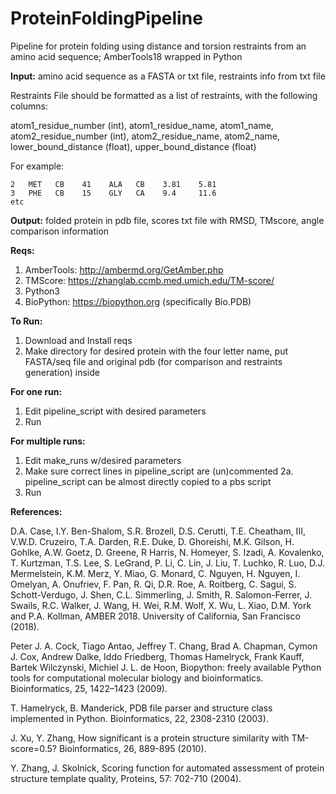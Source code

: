 # ProteinFoldingPipeline
Pipeline for protein folding using distance and torsion restraints from an amino acid sequence; AmberTools18 wrapped in Python

**Input:** amino acid sequence as a FASTA or txt file, restraints info from txt file

Restraints File should be formatted as a list of restraints, with the following columns:

atom1_residue_number (int), atom1_residue_name, atom1_name, atom2_residue_number (int), atom2_residue_name, atom2_name, lower_bound_distance (float), upper_bound_distance (float)

For example:

    2   MET   CB    41    ALA   CB    3.81    5.81
    3   PHE   CB    15    GLY   CA    9.4     11.6
    etc

**Output:** folded protein in pdb file, scores txt file with RMSD, TMscore, angle comparison information

**Reqs:**
1. AmberTools: http://ambermd.org/GetAmber.php
2. TMScore: https://zhanglab.ccmb.med.umich.edu/TM-score/
3. Python3
4. BioPython: https://biopython.org (specifically Bio.PDB)

**To Run:**
1. Download and Install reqs
2. Make directory for desired protein with the four letter name, put FASTA/seq file and original pdb (for comparison and restraints generation) inside

**For one run:**
1. Edit pipeline_script with desired parameters
2. Run

**For multiple runs:**
1. Edit make_runs w/desired parameters
2. Make sure correct lines in pipeline_script are (un)commented
2a. pipeline_script can be almost directly copied to a pbs script
3. Run

**References:**

D.A. Case, I.Y. Ben-Shalom, S.R. Brozell, D.S. Cerutti, T.E. Cheatham, III, V.W.D. Cruzeiro, T.A. Darden, R.E. Duke, D. Ghoreishi, M.K. Gilson, H. Gohlke, A.W. Goetz, D. Greene, R Harris, N. Homeyer, S. Izadi, A. Kovalenko, T. Kurtzman, T.S. Lee, S. LeGrand, P. Li, C. Lin, J. Liu, T. Luchko, R. Luo, D.J. Mermelstein, K.M. Merz, Y. Miao, G. Monard, C. Nguyen, H. Nguyen, I. Omelyan, A. Onufriev, F. Pan, R. Qi, D.R. Roe, A. Roitberg, C. Sagui, S. Schott-Verdugo, J. Shen, C.L. Simmerling, J. Smith, R. Salomon-Ferrer, J. Swails, R.C. Walker, J. Wang, H. Wei, R.M. Wolf, X. Wu, L. Xiao, D.M. York and P.A. Kollman, AMBER 2018. University of California, San Francisco (2018).


Peter J. A. Cock, Tiago Antao, Jeffrey T. Chang, Brad A. Chapman, Cymon J. Cox, Andrew Dalke, Iddo Friedberg, Thomas Hamelryck, Frank Kauff, Bartek Wilczynski, Michiel J. L. de Hoon, Biopython: freely available Python tools for computational molecular biology and bioinformatics. Bioinformatics, 25, 1422–1423 (2009).


T. Hamelryck, B. Manderick, PDB file parser and structure class implemented in Python. Bioinformatics, 22, 2308-2310 (2003).


J. Xu, Y. Zhang, How significant is a protein structure similarity with TM-score=0.5? Bioinformatics, 26, 889-895 (2010).


Y. Zhang, J. Skolnick, Scoring function for automated assessment of protein structure template quality, Proteins, 57: 702-710 (2004).

